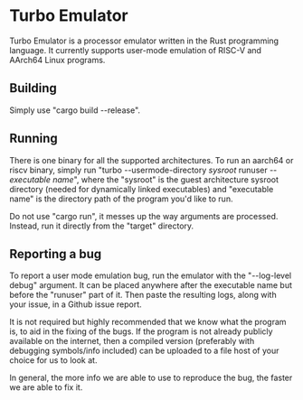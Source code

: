 
# Turbo Emulator
Turbo Emulator is a processor emulator written in the Rust programming language. It currently supports user-mode emulation of RISC-V and AArch64 Linux programs.

## Building
Simply use "cargo build --release".

## Running

There is one binary for all the supported architectures. To run an aarch64 or riscv binary, simply run "turbo --usermode-directory <i>sysroot</i> runuser -- <i>executable name</i>", where the "sysroot" is the guest architecture sysroot directory (needed for dynamically linked executables) and "executable name" is the directory path of the program you'd like to run.

Do not use "cargo run", it messes up the way arguments are processed. Instead, run it directly from the "target" directory.

## Reporting a bug
To report a user mode emulation bug, run the emulator with the "--log-level debug" argument. It can be placed anywhere after the executable name but before the "runuser" part of it. Then paste the resulting logs, along with your issue, in a Github issue report.

It is not required but highly recommended that we know what the program is, to aid in the fixing of the bugs.  If the program is not already publicly available on the internet, then a compiled version (preferably with debugging symbols/info included) can be uploaded to a file host of your choice for us to look at.

In general, the more info we are able to use to reproduce the bug, the faster we are able to fix it.